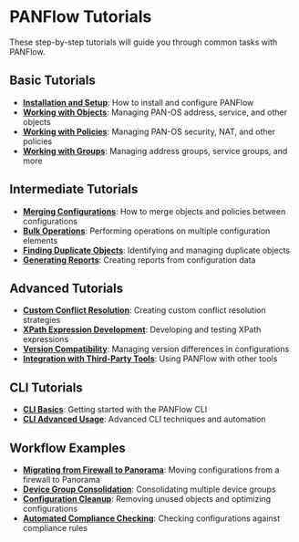 # PANFlow Tutorials

These step-by-step tutorials will guide you through common tasks with PANFlow.

## Basic Tutorials

- **[Installation and Setup](installation.md)**: How to install and configure PANFlow
- **[Working with Objects](working_with_objects.md)**: Managing PAN-OS address, service, and other objects
- **[Working with Policies](working_with_policies.md)**: Managing PAN-OS security, NAT, and other policies
- **[Working with Groups](working_with_groups.md)**: Managing address groups, service groups, and more

## Intermediate Tutorials

- **[Merging Configurations](merging_configurations.md)**: How to merge objects and policies between configurations
- **[Bulk Operations](bulk_operations.md)**: Performing operations on multiple configuration elements
- **[Finding Duplicate Objects](finding_duplicates.md)**: Identifying and managing duplicate objects
- **[Generating Reports](generating_reports.md)**: Creating reports from configuration data

## Advanced Tutorials

- **[Custom Conflict Resolution](custom_conflict_resolution.md)**: Creating custom conflict resolution strategies
- **[XPath Expression Development](xpath_development.md)**: Developing and testing XPath expressions
- **[Version Compatibility](version_compatibility.md)**: Managing version differences in configurations
- **[Integration with Third-Party Tools](third_party_integration.md)**: Using PANFlow with other tools

## CLI Tutorials

- **[CLI Basics](cli_basics.md)**: Getting started with the PANFlow CLI
- **[CLI Advanced Usage](cli_advanced.md)**: Advanced CLI techniques and automation

## Workflow Examples

- **[Migrating from Firewall to Panorama](firewall_to_panorama.md)**: Moving configurations from a firewall to Panorama
- **[Device Group Consolidation](device_group_consolidation.md)**: Consolidating multiple device groups
- **[Configuration Cleanup](configuration_cleanup.md)**: Removing unused objects and optimizing configurations
- **[Automated Compliance Checking](compliance_checking.md)**: Checking configurations against compliance rules